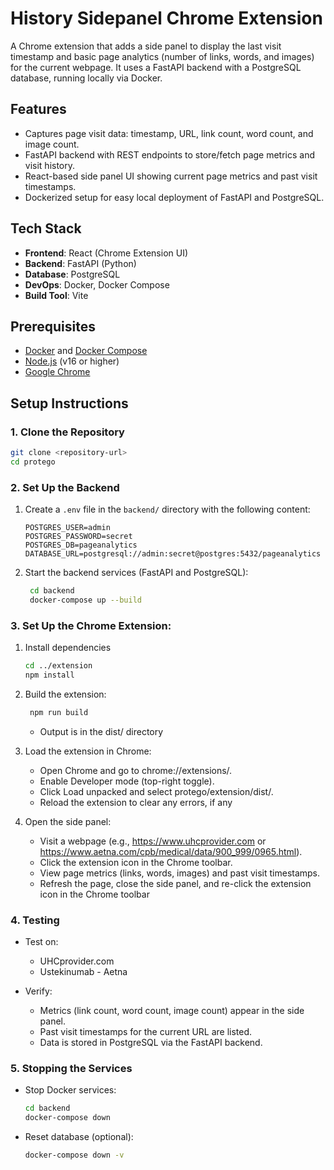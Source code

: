 # History Sidepanel Chrome Extension

A Chrome extension that adds a side panel to display the last visit timestamp and basic page analytics (number of links, words, and images) for the current webpage. It uses a FastAPI backend with a PostgreSQL database, running locally via Docker.

## Features

- Captures page visit data: timestamp, URL, link count, word count, and image count.
- FastAPI backend with REST endpoints to store/fetch page metrics and visit history.
- React-based side panel UI showing current page metrics and past visit timestamps.
- Dockerized setup for easy local deployment of FastAPI and PostgreSQL.

## Tech Stack

- **Frontend**: React (Chrome Extension UI)
- **Backend**: FastAPI (Python)
- **Database**: PostgreSQL
- **DevOps**: Docker, Docker Compose
- **Build Tool**: Vite

## Prerequisites

- [Docker](https://www.docker.com/get-started) and [Docker Compose](https://docs.docker.com/compose/install/)
- [Node.js](https://nodejs.org/) (v16 or higher)
- [Google Chrome](https://www.google.com/chrome/)

## Setup Instructions

### 1. Clone the Repository

```bash
git clone <repository-url>
cd protego
```

### 2. Set Up the Backend

1. Create a `.env` file in the `backend/` directory with the following content:
   ```plaintext
   POSTGRES_USER=admin
   POSTGRES_PASSWORD=secret
   POSTGRES_DB=pageanalytics
   DATABASE_URL=postgresql://admin:secret@postgres:5432/pageanalytics
   ```
2. Start the backend services (FastAPI and PostgreSQL):
   ```bash
    cd backend
    docker-compose up --build
   ```

### 3. Set Up the Chrome Extension:

1.  Install dependencies
    ```bash
    cd ../extension
    npm install
    ```

2. Build the extension:
   ```bash
    npm run build
   ```
   - Output is in the dist/ directory
3. Load the extension in Chrome:
   - Open Chrome and go to chrome://extensions/.
   - Enable Developer mode (top-right toggle).
   - Click Load unpacked and select protego/extension/dist/.
   - Reload the extension to clear any errors, if any
4. Open the side panel:
   - Visit a webpage (e.g., https://www.uhcprovider.com or https://www.aetna.com/cpb/medical/data/900_999/0965.html).
   - Click the extension icon in the Chrome toolbar.
   - View page metrics (links, words, images) and past visit timestamps.
   - Refresh the page, close the side panel, and re-click the extension icon in the Chrome toolbar

### 4. Testing

- Test on:

  - UHCprovider.com
  - Ustekinumab - Aetna

- Verify:
  - Metrics (link count, word count, image count) appear in the side panel.
  - Past visit timestamps for the current URL are listed.
  - Data is stored in PostgreSQL via the FastAPI backend.

### 5. Stopping the Services

- Stop Docker services:
  ```bash
  cd backend
  docker-compose down
  ```
- Reset database (optional):
  ```bash
  docker-compose down -v
  ```
